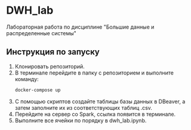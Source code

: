 # DWH_lab

Лабораторная работа по дисциплине "Большие данные и распределенные системы"

## Инструкция по запуску

1. Клонировать репозиторий.
2. В терминале перейдите в папку с репозиторием и выполните команду:  
   ```sh
   docker-compose up
3. С помощью скриптов создайте таблицы базы данных в DBeaver, а затем заполните их из соответствующих таблиц .csv.
4. Перейдите на сервер со Spark, ссылка появится в терминале.
5. Выполните все ячейки по порядку в dwh_lab.ipynb.
